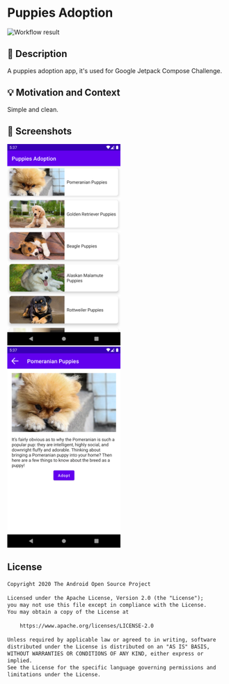 # Puppies Adoption

![Workflow result](https://github.com/wkxjc/PuppyAdoption/workflows/Check/badge.svg)


## :scroll: Description
A puppies adoption app, it's used for Google Jetpack Compose Challenge.


## :bulb: Motivation and Context
Simple and clean.


## :camera_flash: Screenshots
<img src="/results/screenshot_1.png" width="260">&emsp;<img src="/results/screenshot_2.png" width="260">

## License
```
Copyright 2020 The Android Open Source Project

Licensed under the Apache License, Version 2.0 (the "License");
you may not use this file except in compliance with the License.
You may obtain a copy of the License at

    https://www.apache.org/licenses/LICENSE-2.0

Unless required by applicable law or agreed to in writing, software
distributed under the License is distributed on an "AS IS" BASIS,
WITHOUT WARRANTIES OR CONDITIONS OF ANY KIND, either express or implied.
See the License for the specific language governing permissions and
limitations under the License.
```